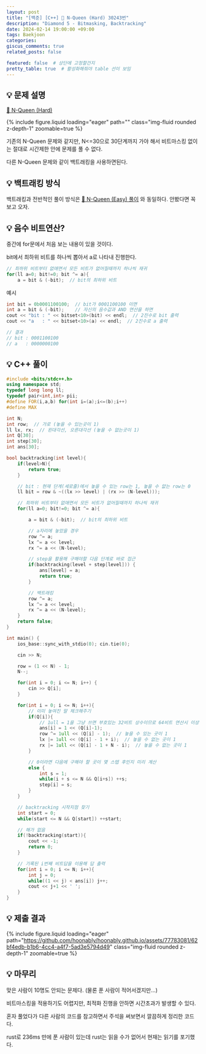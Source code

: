 ```yaml
---
layout: post
title: "[백준] [C++] 🧩 N-Queen (Hard) 30243번"
description: "Diamond 5 - Bitmasking, Backtracking"
date: 2024-02-14 19:00:00 +09:00
tags: Baekjoon
categories: 
giscus_comments: true
related_posts: false

featured: false  # 상단에 고정할건지
pretty_table: true  # 활성화해줘야 table 선이 보임
---
```




## 💡 문제 설명


[🧩 N-Queen (Hard)](https://www.acmicpc.net/problem/30243)

{% include figure.liquid loading="eager" path="" class="img-fluid rounded z-depth-1" zoomable=true %}

기존의 N-Queen 문제와 같지만, N<=30으로 30단계까지 가야 해서 비트마스킹 없이는 절대로 시간제한 안에 문제를 풀 수 없다.

다른 N-Queen 문제와 같이 백트래킹을 사용하면된다.




## 💡 백트래킹 방식


백트래킹과 전반적인 풀이 방식은 [🧩 N-Queen (Easy) 풀이](/ps/N-Queen-Easy/) 와 동일하다. 안봤다면 꼭 보고 오자.


## 💡 음수 비트연산?



중간에 for문에서 처음 보는 내용이 있을 것이다.

bit에서 최하위 비트를 하나씩 뽑아서 a로 나타내 진행한다.

```c++
// 최하위 비트부터 없애면서 모든 비트가 없어질때까지 하나씩 재귀
for(ll a=0; bit!=0; bit ^= a){
    a = bit & (-bit);  // bit의 최하위 비트
```

예시

```c++
int bit = 0b0001100100;  // bit가 0001100100 이면
int a = bit & (-bit);    // 자신의 음수값과 AND 연산을 하면
cout << "bit : " << bitset<10>(bit) << endl;  // 2진수로 bit 출력
cout << "a   : " << bitset<10>(a) << endl;  // 2진수로 a 출력

// 결과
// bit : 0001100100
// a   : 0000000100
```




## 💡 C++ 풀이



```c++
#include <bits/stdc++.h>
using namespace std;
typedef long long ll;
typedef pair<int,int> pii;
#define FOR(i,a,b) for(int i=(a);i<=(b);i++)
#define MAX

int N;
int row;  // 가로 (놓을 수 있는곳이 1)
ll lx, rx;  // 왼대각선, 오른대각선 (놓을 수 없는곳이 1)
int Q[30];
int step[30];
int ans[30];

bool backtracking(int level){
    if(level>N){
        return true;
    }

    // bit : 현재 단계(세로줄)에서 놓을 수 있는 row는 1, 놓을 수 앖는 row는 0
    ll bit = row & ~((lx >> level) | (rx >> (N-level)));

    // 최하위 비트부터 없애면서 모든 비트가 없어질때까지 하나씩 재귀
    for(ll a=0; bit!=0; bit ^= a){

        a = bit & (-bit);  // bit의 최하위 비트

        // a자리에 놓았을 경우
        row ^= a;
        lx ^= a << level;
        rx ^= a << (N-level);

        // step을 활용해 구해야할 다음 단계로 바로 접근
        if(backtracking(level + step[level])) {
            ans[level] = a;
            return true;
        }

        // 백트래킹
        row ^= a;
        lx ^= a << level; 
        rx ^= a << (N-level);
    } 
    return false;
}

int main() {
    ios_base::sync_with_stdio(0); cin.tie(0);

    cin >> N;

    row = (1 << N) - 1;
    N--;

    for(int i = 0; i <= N; i++) {
        cin >> Q[i];
    }

    for(int i = 0; i <= N; i++){
        // 이미 놓여진 말 체크해주기
        if(Q[i]){
            // 1ull = 1을 그냥 쓰면 부호있는 32비트 상수이므로 64비트 연산시 이상한 값이 나올 수 있다.
            ans[i] = 1 << (Q[i]-1);
            row ^= 1ull << (Q[i] - 1);  // 놓을 수 있는 곳이 1
            lx |= 1ull << (Q[i] - 1 + i);  // 놓을 수 없는 곳이 1
            rx |= 1ull << (Q[i] - 1 + N - i);  // 놓을 수 없는 곳이 1
        }

        // 0이라면 다음에 구해야 할 곳이 몇 스텝 후인지 미리 계산
        else {
            int s = 1;
            while(i + s <= N && Q[i+s]) ++s;
            step[i] = s;
        }
    }

    // backtracking 시작지점 찾기
    int start = 0;
    while(start <= N && Q[start]) ++start;

    // 해가 없음
    if(!backtracking(start)){
        cout << -1; 
        return 0;
    }

    // 기록된 i번째 비트답을 이용해 답 출력
    for(int i = 0; i <= N; i++){
        int j = 0;
        while((1 << j) < ans[i]) j++;
        cout << j+1 << ' ';
    }
}
```




## 💡 제출 결과 



{% include figure.liquid loading="eager" path="https://github.com/hoonably/hoonably.github.io/assets/77783081/62bf4edb-b1b6-4cc4-a4f7-5ad3e5794d49" class="img-fluid rounded z-depth-1" zoomable=true %}




## 💡 마무리 



맞은 사람이 10명도 안되는 문제다. (물론 푼 사람이 적어서겠지만...)

비트마스킹을 적용하기도 어렵지만, 최적화 진행을 안하면 시간초과가 발생할 수 있다.

혼자 풀었다가 다른 사람의 코드를 참고하면서 주석을 써보면서 깔끔하게 정리한 코드다.



rust로 236ms 만에 푼 사람이 있는데 rust는 읽을 수가 없어서 현재는 읽기를 포기했다.

